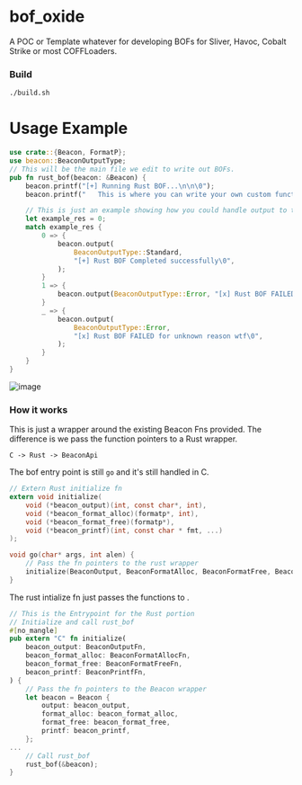 # bof_oxide

A POC or Template whatever for developing BOFs for Sliver, Havoc, Cobalt Strike or most COFFLoaders.

### Build
```
./build.sh
```



# Usage Example

```rust
use crate::{Beacon, FormatP};
use beacon::BeaconOutputType;
// This will be the main file we edit to write out BOFs.
pub fn rust_bof(beacon: &Beacon) {
    beacon.printf("[+] Running Rust BOF...\n\n\0");
    beacon.printf("   This is where you can write your own custom functionality\n\n\0");

    // This is just an example showing how you could handle output to the COFFLoader
    let example_res = 0;
    match example_res {
        0 => {
            beacon.output(
                BeaconOutputType::Standard,
                "[+] Rust BOF Completed successfully\0",
            );
        }
        1 => {
            beacon.output(BeaconOutputType::Error, "[x] Rust BOF FAILED\0");
        }
        _ => {
            beacon.output(
                BeaconOutputType::Error,
                "[x] Rust BOF FAILED for unknown reason wtf\0",
            );
        }
    }
}
```

![image](https://github.com/user-attachments/assets/5d62446c-a2a1-4fa0-9e37-37fd03fd7975)


### How it works
This is just a wrapper around the existing Beacon Fns provided. The difference is we pass the function pointers to a Rust wrapper. 

```
C -> Rust -> BeaconApi 
```
The bof entry point is still `go` and it's still handled in C.

```c
// Extern Rust initialize fn
extern void initialize(
    void (*beacon_output)(int, const char*, int),
    void (*beacon_format_alloc)(formatp*, int),
    void (*beacon_format_free)(formatp*),
    void (*beacon_printf)(int, const char * fmt, ...)
);

void go(char* args, int alen) {
    // Pass the fn pointers to the rust wrapper
    initialize(BeaconOutput, BeaconFormatAlloc, BeaconFormatFree, BeaconPrintf);
}
```

The rust intialize fn just passes the functions to .

```rust
// This is the Entrypoint for the Rust portion
// Initialize and call rust_bof
#[no_mangle]
pub extern "C" fn initialize(
    beacon_output: BeaconOutputFn,
    beacon_format_alloc: BeaconFormatAllocFn,
    beacon_format_free: BeaconFormatFreeFn,
    beacon_printf: BeaconPrintfFn,
) {
    // Pass the fn pointers to the Beacon wrapper
    let beacon = Beacon {
        output: beacon_output,
        format_alloc: beacon_format_alloc,
        format_free: beacon_format_free,
        printf: beacon_printf,
    };
...
    // Call rust_bof
    rust_bof(&beacon);
}
```
